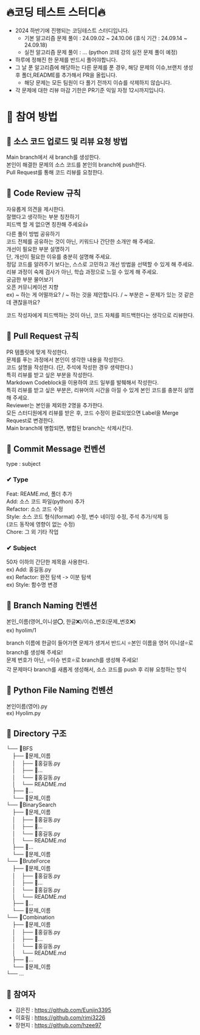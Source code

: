 
# 🔥코딩 테스트 스터디🔥
- 2024 하반기에 진행되는 코딩테스트 스터디입니다.  
    - 기본 알고리즘 문제 풀이 : 24.09.02 ~ 24.10.06 (휴식 기간 : 24.09.14 ~ 24.09.18)  
    - 실전 알고리즘 문제 풀이 : ... (python 코테 강의 실전 문제 풀이 예정)  
- 하루에 정해진 한 문제를 반드시 풀어야합니다.  
- 그 날 푼 알고리즘에 해당하는 다른 문제를 푼 경우, 해당 문제의 이슈,브랜치 생성 후 폴더,README를 추가해서 PR을 올립니다.  
    - 해당 문제는 모든 팀원이 다 풀기 전까지 이슈를 삭제하지 않습니다.   
- 각 문제에 대한 리뷰 마감 기한은 PR기준 익일 자정 12시까지입니다.  

# 🔸 참여 방법
## 🔹 소스 코드 업로드 및 리뷰 요청 방법
Main branch에서 새 branch를 생성한다.  
본인이 해결한 문제의 소스 코드를 본인의 branch에 push한다.  
Pull Request를 통해 코드 리뷰를 요청한다.  

## 🔹 Code Review 규칙
자유롭게 의견을 제시한다.  
잘했다고 생각하는 부분 칭찬하기  
피드백 할 게 없으면 칭찬해 주세요👍  
다른 풀이 방법 공유하기  
코드 전체를 공유하는 것이 아닌, 키워드나 간단한 소개만 해 주세요.  
개선이 필요한 부분 설명하기  
단, 개선이 필요한 이유를 충분히 설명해 주세요.  
정답 코드를 알려주기 보다는, 스스로 고민하고 개선 방법을 선택할 수 있게 해 주세요.  
리뷰 과정이 숙제 검사가 아닌, 학습 과정으로 느낄 수 있게 해 주세요.  
궁금한 부분 물어보기  
오픈 커뮤니케이션 지향  
ex) ~ 하는 게 어떨까요? / ~ 하는 것을 제안합니다. / ~ 부분은 ~ 문제가 있는 것 같은데 괜찮을까요?  

코드 작성자에게 피드백하는 것이 아닌, 코드 자체를 피드백한다는 생각으로 리뷰한다.

## 🔹 Pull Request 규칙
PR 템플릿에 맞게 작성한다.  
문제를 푸는 과정에서 본인이 생각한 내용을 작성한다.  
코드 설명을 작성한다. (단, 주석에 작성한 경우 생략한다.)  
특히 리뷰를 받고 싶은 부분을 작성한다.  
Markdown Codeblock을 이용하여 코드 일부를 발췌해서 작성한다.  
특히 리뷰를 받고 싶은 부분은, 리뷰어의 시간을 아낄 수 있게 본인 코드를 충분히 설명해 주세요.  
Reviewer는 본인을 제외한 2명을 추가한다.  
모든 스터디원에게 리뷰를 받은 후, 코드 수정이 완료되었으면 Label을 Merge Request로 변경한다.  
Main branch에 병합되면, 병합된 branch는 삭제시킨다.  

## 🔹 Commit Message 컨벤션
type : subject  

### ✔ Type
Feat: REAME.md, 폴더 추가  
Add: 소스 코드 파일(python) 추가  
Refactor: 소스 코드 수정  
Style: 소스 코드 형식(format) 수정, 변수 네이밍 수정, 주석 추가/삭제 등  
(코드 동작에 영향이 없는 수정)  
Chore: 그 외 기타 작업  
### ✔ Subject
50자 이하의 간단한 제목을 사용한다.  
ex) Add: 홍길동.py  
ex) Refactor: 완전 탐색 -> 이분 탐색  
ex) Style: 함수명 변경  

## 🔹 Branch Naming 컨벤션
본인_이름(영어_이니셜⭕, 한글❌)/이슈_번호(문제_번호❌)  
ex) hyolim/1  

branch 이름에 한글이 들어가면 문제가 생겨서 반드시 ⭐본인 이름을 영어 이니셜⭐로 branch를 생성해 주세요!  
문제 번호가 아닌, ⭐이슈 번호⭐로 branch를 생성해 주세요!  
각 문제마다 branch를 새롭게 생성해서, 소스 코드를 push 후 리뷰 요청하는 방식  

## 🔹 Python File Naming 컨벤션
본인이름(영어).py  
ex) Hyolim.py  

## 🔹 Directory 구조
└── 📂BFS  
&nbsp;&nbsp;&nbsp;&nbsp;├── 📂문제_이름  
&nbsp;&nbsp;&nbsp;&nbsp;│&nbsp;&nbsp;&nbsp;&nbsp;├── 💾홍길동.py  
&nbsp;&nbsp;&nbsp;&nbsp;│&nbsp;&nbsp;&nbsp;&nbsp;├── 💾...  
&nbsp;&nbsp;&nbsp;&nbsp;│&nbsp;&nbsp;&nbsp;&nbsp;└── 💾홍길동.py  
&nbsp;&nbsp;&nbsp;&nbsp;│&nbsp;&nbsp;&nbsp;&nbsp;└── README.md  
&nbsp;&nbsp;&nbsp;&nbsp;├── 📂...  
&nbsp;&nbsp;&nbsp;&nbsp;└── 📂문제_이름  
└── 📂BinarySearch  
&nbsp;&nbsp;&nbsp;&nbsp;├── 📂문제_이름  
&nbsp;&nbsp;&nbsp;&nbsp;│&nbsp;&nbsp;&nbsp;&nbsp;├── 💾홍길동.py  
&nbsp;&nbsp;&nbsp;&nbsp;│&nbsp;&nbsp;&nbsp;&nbsp;├── 💾...  
&nbsp;&nbsp;&nbsp;&nbsp;│&nbsp;&nbsp;&nbsp;&nbsp;└── 💾홍길동.py  
&nbsp;&nbsp;&nbsp;&nbsp;│&nbsp;&nbsp;&nbsp;&nbsp;└── README.md  
&nbsp;&nbsp;&nbsp;&nbsp;├── 📂...  
&nbsp;&nbsp;&nbsp;&nbsp;└── 📂문제_이름  
└── 📂BruteForce  
&nbsp;&nbsp;&nbsp;&nbsp;├── 📂문제_이름  
&nbsp;&nbsp;&nbsp;&nbsp;│&nbsp;&nbsp;&nbsp;&nbsp;├── 💾홍길동.py  
&nbsp;&nbsp;&nbsp;&nbsp;│&nbsp;&nbsp;&nbsp;&nbsp;├── 💾...  
&nbsp;&nbsp;&nbsp;&nbsp;│&nbsp;&nbsp;&nbsp;&nbsp;└── 💾홍길동.py  
&nbsp;&nbsp;&nbsp;&nbsp;│&nbsp;&nbsp;&nbsp;&nbsp;└── README.md  
&nbsp;&nbsp;&nbsp;&nbsp;├── 📂...  
&nbsp;&nbsp;&nbsp;&nbsp;└── 📂문제_이름  
└── 📂Combination  
&nbsp;&nbsp;&nbsp;&nbsp;├── 📂문제_이름  
&nbsp;&nbsp;&nbsp;&nbsp;│&nbsp;&nbsp;&nbsp;&nbsp;├── 💾홍길동.py  
&nbsp;&nbsp;&nbsp;&nbsp;│&nbsp;&nbsp;&nbsp;&nbsp;├── 💾...  
&nbsp;&nbsp;&nbsp;&nbsp;│&nbsp;&nbsp;&nbsp;&nbsp;└── 💾홍길동.py  
&nbsp;&nbsp;&nbsp;&nbsp;│&nbsp;&nbsp;&nbsp;&nbsp;└── README.md  
&nbsp;&nbsp;&nbsp;&nbsp;├── 📂...  
&nbsp;&nbsp;&nbsp;&nbsp;└── 📂문제_이름  
└── ...



## 🔸 참여자
* 김은진 : https://github.com/Eunjin3395
* 이효림 : https://github.com/rimi3226
* 장현지 : https://github.com/hzee97